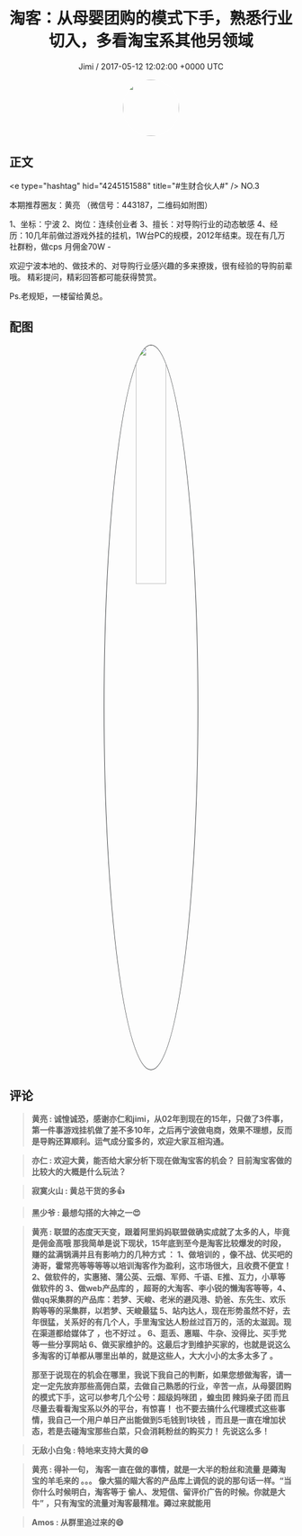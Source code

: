 <h1 align="center">淘客：从母婴团购的模式下手，熟悉行业切入，多看淘宝系其他另领域</h1>
<p align="center">
    <a>Jimi / 2017-05-12 12:02:00 &#43;0000 UTC</a>
</p>

<div align="center">
    <img src="https://images.zsxq.com/FiWv5yIogjugrkjGNdMOpLbJJQQg?e=1590940799&amp;token=kIxbL07-8jAj8w1n4s9zv64FuZZNEATmlU_Vm6zD:3hf7dVV6u5P9ulK0iGgaBqJE7yo=" width="100" height="100" style="border:1px solid;border-radius:50%; color:#ffffff"/>
</div>

## 正文

<div>
&lt;e type=&#34;hashtag&#34; hid=&#34;4245151588&#34; title=&#34;#生财合伙人#&#34; /&gt; NO.3

本期推荐圈友：黄亮
（微信号：443187，二维码如附图）

1、坐标：宁波
2、岗位：连续创业者
3、擅长：对导购行业的动态敏感
4、经历：10几年前做过游戏外挂的挂机，1W台PC的规模，2012年结束。现在有几万社群粉，做cps 月佣金70W -

欢迎宁波本地的、做技术的、对导购行业感兴趣的多来撩拨，很有经验的导购前辈哦。
精彩提问，精彩回答都可能获得赞赏。

Ps.老规矩，一楼留给黄总。
</div>

## 配图
<div class="image" align="center">

<img src="https://images.zsxq.com/FmJoFpmc6g7aBQVJrm9NExxaLih5?e=1590940799&amp;token=kIxbL07-8jAj8w1n4s9zv64FuZZNEATmlU_Vm6zD:4RnaAj7fgXjzmv7Ow482B0Stlbo=" width="33%" height="33%" style="border:1px solid;border-radius:50%; color:#3c3f41"/>

</div>

## 评论

<div align="left">
<div>

<blockquote >
<span> <strong>黄亮 : 诚惶诚恐，感谢亦仁和jimi，从02年到现在的15年，只做了3件事，第一件事游戏挂机做了差不多10年，之后再宁波做电商，效果不理想，反而是导购还算顺利。运气成分蛮多的，欢迎大家互相沟通。 </strong></span>
</blockquote>

<blockquote >
<span> <strong>亦仁 : 欢迎大黄，能否给大家分析下现在做淘宝客的机会？ 目前淘宝客做的比较大的大概是什么玩法？ </strong></span>
</blockquote>

<blockquote >
<span> <strong>寂寞火山 : 黄总干货的多👍 </strong></span>
</blockquote>

<blockquote >
<span> <strong>黑少爷 : 最想勾搭的大神之一😍 </strong></span>
</blockquote>

<blockquote >
<span> <strong>黄亮 : 联盟的态度天天变，跟着阿里妈妈联盟做确实成就了太多的人，毕竟是佣金高哦
那我简单是说下现状，15年底到至今是淘客比较爆发的时段，赚的盆满锅满并且有影响力的几种方式 ： 
1、做培训的 ，像不战、优买吧的涛哥，霍常亮等等等等以培训淘客作为盈利，这市场很大，且收费不便宜！ 
2、做软件的，实惠猪、蒲公英、云烟、军师、千语、E推、互力，小草等做软件的  
3、做web产品库的 ，超哥的大淘客、李小锐的懒淘客等等，4、做qq采集群的产品库：若梦、天峻、老米的避风港、奶爸、东先生、欢乐购等等的采集群，以若梦、天峻最猛
5、站内达人，现在形势虽然不好，去年很猛，关系好的有几个人，手里淘宝达人粉丝过百万的，活的太滋润。现在渠道都给媒体了 ，也不好过 。
6、逛丢、惠瞄、牛杂、没得比、买手党等一些分享网站
6、做买家维护的。这最后才到维护买家的，也就是说这么多淘客的订单都从哪里出单的，就是这些人，大大小小的太多太多了 。

那至于说现在的机会在哪里，我说下我自己的判断，如果您想做淘客，请一定一定先放弃那些高佣白菜，去做自己熟悉的行业，辛苦一点，从母婴团购的模式下手，这可以参考几个公号：超级妈咪团   ，蝗虫团    辣妈亲子团
而且尽量去看看淘宝系以外的平台，有惊喜！
也不要去搞什么代理模式这些事情，我自己一个用户单日产出能做到5毛钱到1块钱 ，而且是一直在增加状态，若是去碰淘宝那些白菜，只会消耗粉丝的购买力！
先说这么多！ </strong></span>
</blockquote>

<blockquote >
<span> <strong>无敌小白兔 : 特地来支持大黄的😄 </strong></span>
</blockquote>

<blockquote >
<span> <strong>黄亮 : 得补一句， 淘客一直在做的事情，就是一大半的粉丝和流量 是薅淘宝的羊毛来的  。。。 像大猫的瞄大客的产品库上调侃的说的那句话一样。“当你什么时候明白，淘客等于 偷人、发短信、留评价广告的时候。你就是大牛”   ，只有淘宝的流量对淘客最精准。薅过来就能用 </strong></span>
</blockquote>

<blockquote >
<span> <strong>Amos : 从群里追过来的😄 </strong></span>
</blockquote>

</div>
</div>